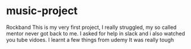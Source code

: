 # music-project
Rockband
This is my very first project, I really struggled, my so called mentor never got back to me.
I asked for help in slack and i also watched you tube vidoes. I learnt a few things from udemy
It was really tough
